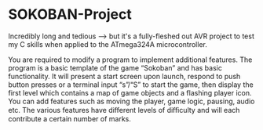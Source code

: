 # SOKOBAN-Project
Incredibly long and tedious --> but it's a fully-fleshed out AVR project to test my C skills when applied to the ATmega324A microcontroller.

You are required to modify a program to implement additional features. The program is a basic template of the game “Sokoban” and has basic functionality. It will present a start screen upon launch, respond to push button presses or a terminal input “s”/“S” to start the game, then display the first level which contains a map of game objects and a flashing player icon. You can add features such as moving the player, game logic, pausing, audio etc. The various features have diﬀerent levels of diﬃculty and will each contribute a certain number of marks.
